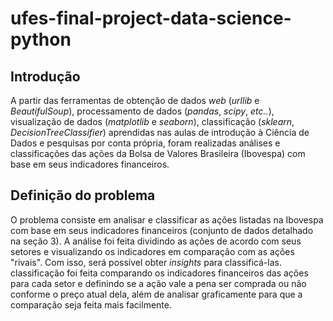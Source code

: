 # ufes-final-project-data-science-python

## Introdução

A partir das ferramentas de obtenção de dados _web_ (_urllib_ e _BeautifulSoup_), processamento de dados (_pandas_, _scipy_, _etc.._), visualização de dados (_matplotlib_ e _seaborn_), classificação (_sklearn_, _DecisionTreeClassifier_) aprendidas nas aulas de introdução à Ciência de Dados e pesquisas por conta própria, foram realizadas análises e classificações das ações da Bolsa de Valores Brasileira (Ibovespa) com base em seus indicadores financeiros.

## Definição do problema

O problema consiste em analisar e classificar as ações listadas na Ibovespa com base em seus indicadores financeiros (conjunto de dados detalhado na seção 3). A análise foi feita dividindo as ações de acordo com seus setores e visualizando os indicadores em comparação com as ações "rivais". Com isso, será possível obter _insights_ para classificá-las. classificação foi feita comparando os indicadores financeiros das ações para cada setor e definindo se a ação vale a pena ser comprada ou não conforme o preço atual dela, além de analisar graficamente para que a comparação seja feita mais facilmente.

